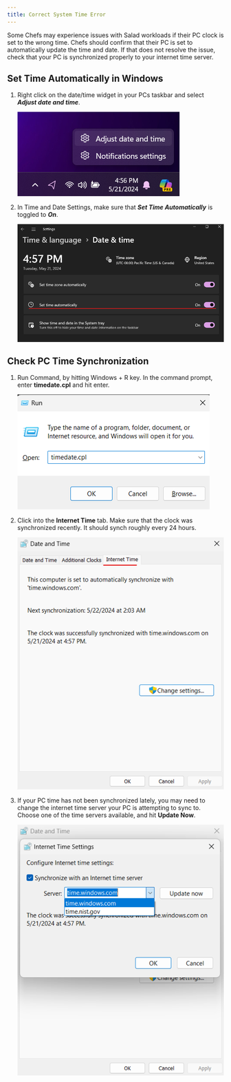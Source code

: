 ```yaml
---
title: Correct System Time Error
---
```


Some Chefs may experience issues with Salad workloads if their PC clock is set to the wrong time. Chefs should confirm
that their PC is set to automatically update the time and date. If that does not resolve the issue, check that your PC
is synchronized properly to your internet time server.

## Set Time Automatically in Windows

1. Right click on the date/time widget in your PCs taskbar and select **_Adjust date and time_**.

   ![Screenshot of Windows Taskbar opening Change date and Time options](../../../../content/images/troubleshooting/pc-configuration/correct-system-time-error-1.png)

2. In Time and Date Settings, make sure that **_Set Time Automatically_** is toggled to **_On_**.

   ![Screenshot showing Set Time Automatically option in Windows Settings](../../../../content/images/troubleshooting/pc-configuration/correct-system-time-error-2.png)

## Check PC Time Synchronization

1. Run Command, by hitting Windows + R key. In the command prompt, enter **timedate.cpl** and hit enter.

   ![Screenshot of Windows Run prompt](../../../../content/images/troubleshooting/pc-configuration/correct-system-time-error-3.png)

2. Click into the **Internet Time** tab. Make sure that the clock was synchronized recently. It should synch roughly
   every 24 hours.

   ![Screenshot showing Internet Time settings in Windows](../../../../content/images/troubleshooting/pc-configuration/correct-system-time-error-4.png)

3. If your PC time has not been synchronized lately, you may need to change the internet time server your PC is
   attempting to sync to. Choose one of the time servers available, and hit **Update Now**.

   ![Screenshot of dropdown options in Internet Time settings in Windows](../../../../content/images/troubleshooting/pc-configuration/correct-system-time-error-5.png)
